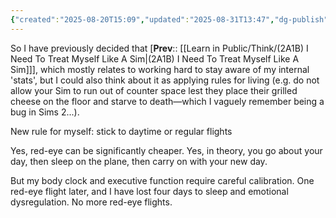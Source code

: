 ```yaml
---
{"created":"2025-08-20T15:09","updated":"2025-08-31T13:47","dg-publish":true,"dg-permalink":"2a1b5-daytime-flights","id":"2a1b5","dg-path":"Think/(2A1B5) Prefer daytime flights and avoid red-eye.md","permalink":"/2a1b5-daytime-flights/","dgPassFrontmatter":true,"noteIcon":"1"}
---
```


So I have previously decided that [**Prev**:: [[Learn in Public/Think/(2A1B) I Need To Treat Myself Like A Sim\|(2A1B) I Need To Treat Myself Like A Sim]]], which mostly relates to working hard to stay aware of my internal 'stats', but I could also think about it as applying rules for living (e.g. do not allow your Sim to run out of counter space lest they place their grilled cheese on the floor and starve to death—which I vaguely remember being a bug in Sims 2...). 

New rule for myself: stick to daytime or regular flights

Yes, red-eye can be significantly cheaper. Yes, in theory, you go about your day, then sleep on the plane, then carry on with your new day.  

But my body clock and executive function require careful calibration. One red-eye flight later, and I have lost four days to sleep and emotional dysregulation. No more red-eye flights. 